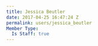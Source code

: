 ```yaml
---
title: Jessica Beutler
date: 2017-04-25 16:47:24 Z
permalink: users/jessica_beutler
Member Type:
  Is Staff: true
---
```


